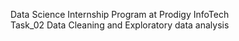 Data Science Internship Program at Prodigy InfoTech<br />
Task_02
Data Cleaning and Exploratory data analysis 


